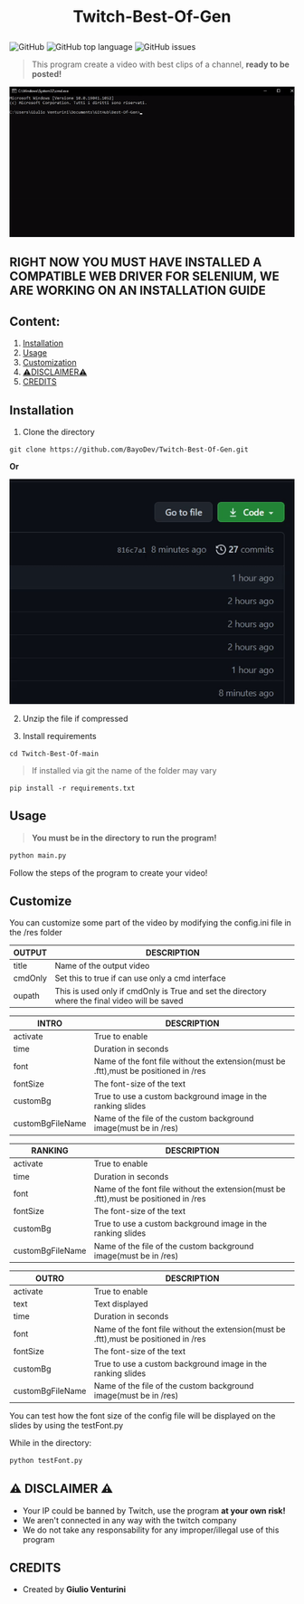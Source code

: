 # <p align="center">Twitch-Best-Of-Gen</p>

![GitHub](https://img.shields.io/github/license/BayoDev/Twitch-Best-Of-Gen)
![GitHub top language](https://img.shields.io/github/languages/top/BayoDev/Twitch-Best-Of-Gen)
![GitHub issues](https://img.shields.io/github/issues/BayoDev/Twitch-Best-Of-Gen)

>This program create a video with best clips of a channel, **ready to be posted!**

![Download repository](/Images/usage.gif)

## RIGHT NOW YOU MUST HAVE INSTALLED A COMPATIBLE WEB DRIVER FOR SELENIUM, WE ARE WORKING ON AN INSTALLATION GUIDE

## Content:
1. [Installation](#inst)
2. [Usage](#usage)
3. [Customization](#custom)
4. [:warning:DISCLAIMER:warning:](#disclaimer)
5. [CREDITS](#credits)

<a name="inst"></a>
## Installation

1. Clone the directory
  ```git
  git clone https://github.com/BayoDev/Twitch-Best-Of-Gen.git
  ```
  __Or__
  
  ![Download repository](/Images/install.gif)
  
2. Unzip the file if compressed

3. Install requirements
  ```git
  cd Twitch-Best-Of-main
  ```
  > If installed via git the name of the folder may vary
  ```pip
  pip install -r requirements.txt
  ```
  
  

<a name="usage"></a>
## Usage

> **You must be in the directory to run the program!**

```python
python main.py
```

Follow the steps of the program to create your video!

<a name="custom"></a>
## Customize

You can customize some part of the video by modifying the config.ini file in the /res folder

OUTPUT | DESCRIPTION
------ | -----------
title  | Name of the output video
cmdOnly| Set this to true if can use only a cmd interface
oupath | This is used only if cmdOnly is True and set the directory where the final video will be saved

INTRO | DESCRIPTION
--------|------------
activate | True to enable
time | Duration in seconds 
font | Name of the font file without the extension(must be .ftt),must be positioned in /res
fontSize | The font-size of the text
customBg | True to use a custom background image in the ranking slides
customBgFileName | Name of the file of the custom background image(must be in /res)

RANKING | DESCRIPTION
--------|------------
activate | True to enable
time | Duration in seconds 
font | Name of the font file without the extension(must be .ftt),must be positioned in /res
fontSize | The font-size of the text
customBg | True to use a custom background image in the ranking slides
customBgFileName | Name of the file of the custom background image(must be in /res)

OUTRO | DESCRIPTION
--------|------------
activate | True to enable
text | Text displayed
time | Duration in seconds 
font | Name of the font file without the extension(must be .ftt),must be positioned in /res
fontSize | The font-size of the text
customBg | True to use a custom background image in the ranking slides
customBgFileName | Name of the file of the custom background image(must be in /res)

You can test how the font size of the config file will be displayed on the slides by using the testFont.py

While in the directory:
```cmd
python testFont.py
```

<a name="disclaimer"></a>
## :warning: DISCLAIMER :warning:

* Your IP could be banned by Twitch, use the program **at your own risk!**
* We aren't connected in any way with the twitch company
* We do not take any responsability for any improper/illegal use of this program


<a name="credits"></a>
## CREDITS

* Created by **Giulio Venturini**

